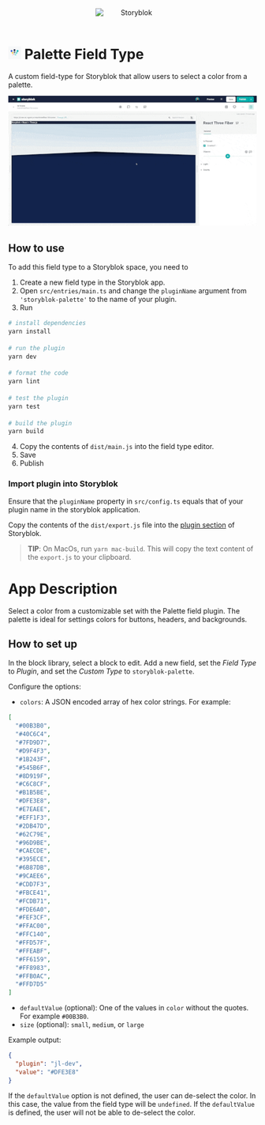 <p style="text-align: center">
  <a href="https://www.storyblok.com/" rel="noopener">
 <img width=150px src="https://a.storyblok.com/f/51376/3856x824/fea44d52a9/colored-full.png" alt="Storyblok" style="display:inline-block;margin:20px;"></a>
</p>

<h1>
<img src="assets/icon.svg" height="26px">
Palette Field Type
</h1>

A custom field-type for Storyblok that allow users to select a color from a palette.

![demo.gif](docs/demo.gif)

## How to use

To add this field type to a Storyblok space, you need to

1. Create a new field type in the Storyblok app.
2. Open `src/entries/main.ts` and change the `pluginName` argument from `'storyblok-palette'` to the name of your
   plugin.
3. Run

```bash
# install dependencies
yarn install

# run the plugin
yarn dev

# format the code
yarn lint

# test the plugin
yarn test

# build the plugin
yarn build
```

4. Copy the contents of `dist/main.js` into the field type editor.
5. Save
6. Publish

### Import plugin into Storyblok

Ensure that the `pluginName` property in `src/config.ts` equals that of your plugin name in the storyblok application.

Copy the contents of the `dist/export.js` file into the [plugin section](https://app.storyblok.com/#!/me/plugins) of
Storyblok.

> **TIP**: On MacOs, run `yarn mac-build`. This will copy the text content of the `export.js` to your clipboard.

# App Description

Select a color from a customizable set with the Palette field plugin. The palette is ideal for settings colors for
buttons, headers, and backgrounds.

## How to set up

In the block library, select a block to edit. Add a new field, set the _Field Type_ to _Plugin_, and set the _Custom
Type_ to `storyblok-palette`.

Configure the options:

- `colors`: A JSON encoded array of hex color strings. For example:

```json
[
  "#00B3B0",
  "#40C6C4",
  "#7FD9D7",
  "#D9F4F3",
  "#1B243F",
  "#545B6F",
  "#8D919F",
  "#C6C8CF",
  "#B1B5BE",
  "#DFE3E8",
  "#E7EAEE",
  "#EFF1F3",
  "#2DB47D",
  "#62C79E",
  "#96D9BE",
  "#CAECDE",
  "#395ECE",
  "#6B87DB",
  "#9CAEE6",
  "#CDD7F3",
  "#FBCE41",
  "#FCDB71",
  "#FDE6A0",
  "#FEF3CF",
  "#FFAC00",
  "#FFC140",
  "#FFD57F",
  "#FFEABF",
  "#FF6159",
  "#FF8983",
  "#FFB0AC",
  "#FFD7D5"
]
```

- `defaultValue` (optional): One of the values in `color` without the quotes. For example `#00B3B0`.
- `size` (optional): `small`, `medium`, or `large`

Example output:

```json
{
  "plugin": "jl-dev",
  "value": "#DFE3E8"
}
```

If the `defaultValue` option is not defined, the user can de-select the color. In this case, the value from the field
type will be `undefined`. If the `defaultValue` is defined, the user will not be able to de-select the color.
